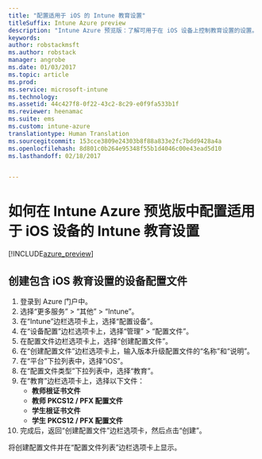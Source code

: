 ```yaml
---
title: "配置适用于 iOS 的 Intune 教育设置"
titleSuffix: Intune Azure preview
description: "Intune Azure 预览版：了解可用于在 iOS 设备上控制教育设置的设置。"
keywords: 
author: robstackmsft
ms.author: robstack
manager: angrobe
ms.date: 01/03/2017
ms.topic: article
ms.prod: 
ms.service: microsoft-intune
ms.technology: 
ms.assetid: 44c427f8-0f22-43c2-8c29-e0f9fa533b1f
ms.reviewer: heenamac
ms.suite: ems
ms.custom: intune-azure
translationtype: Human Translation
ms.sourcegitcommit: 153cce3809e24303b8f88a833e2fc7bdd9428a4a
ms.openlocfilehash: 8d801c0b264e95348f55b1d4046c00e43ead5d10
ms.lasthandoff: 02/18/2017


---
```


# <a name="how-to-configure-intune-education-settings-for-ios-devices-in-intune-azure-preview"></a>如何在 Intune Azure 预览版中配置适用于 iOS 设备的 Intune 教育设置

[!INCLUDE[azure_preview](../includes/azure_preview.md)]


## <a name="create-a-device-profile-containing-ios-education-settings"></a>创建包含 iOS 教育设置的设备配置文件

1. 登录到 Azure 门户中。
2. 选择“更多服务” > “其他” > “Intune”。
3. 在“Intune”边栏选项卡上，选择“配置设备”。
2. 在“设备配置”边栏选项卡上，选择“管理” > “配置文件”。
3. 在配置文件边栏选项卡上，选择“创建配置文件”。
4. 在“创建配置文件”边栏选项卡上，输入版本升级配置文件的“名称”和“说明”。
5. 在“平台”下拉列表中，选择“iOS”。
6. 在“配置文件类型”下拉列表中，选择“教育”。
7. 在“教育”边栏选项卡上，选择以下文件：
    - **教师根证书文件**
    - **教师 PKCS12 / PFX 配置文件**
    - **学生根证书文件**
    - **学生 PKCS12 / PFX 配置文件**
8. 完成后，返回“创建配置文件”边栏选项卡，然后点击“创建”。

将创建配置文件并在“配置文件列表”边栏选项卡上显示。


